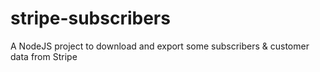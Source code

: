 # stripe-subscribers
A NodeJS project to download and export some subscribers &amp; customer data from Stripe
